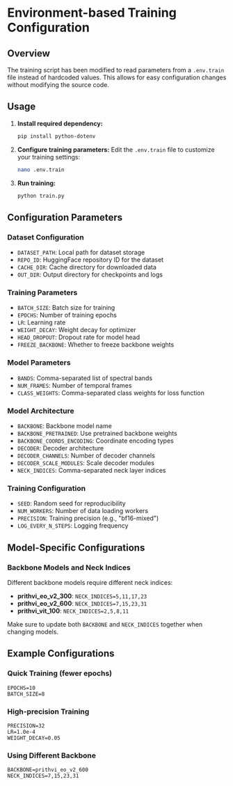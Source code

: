 # Environment-based Training Configuration

## Overview
The training script has been modified to read parameters from a `.env.train` file instead of hardcoded values. This allows for easy configuration changes without modifying the source code.

## Usage

1. **Install required dependency:**
   ```bash
   pip install python-dotenv
   ```

2. **Configure training parameters:**
   Edit the `.env.train` file to customize your training settings:
   ```bash
   nano .env.train
   ```

3. **Run training:**
   ```bash
   python train.py
   ```

## Configuration Parameters

### Dataset Configuration
- `DATASET_PATH`: Local path for dataset storage
- `REPO_ID`: HuggingFace repository ID for the dataset
- `CACHE_DIR`: Cache directory for downloaded data
- `OUT_DIR`: Output directory for checkpoints and logs

### Training Parameters
- `BATCH_SIZE`: Batch size for training
- `EPOCHS`: Number of training epochs
- `LR`: Learning rate
- `WEIGHT_DECAY`: Weight decay for optimizer
- `HEAD_DROPOUT`: Dropout rate for model head
- `FREEZE_BACKBONE`: Whether to freeze backbone weights

### Model Parameters
- `BANDS`: Comma-separated list of spectral bands
- `NUM_FRAMES`: Number of temporal frames
- `CLASS_WEIGHTS`: Comma-separated class weights for loss function

### Model Architecture
- `BACKBONE`: Backbone model name
- `BACKBONE_PRETRAINED`: Use pretrained backbone weights
- `BACKBONE_COORDS_ENCODING`: Coordinate encoding types
- `DECODER`: Decoder architecture
- `DECODER_CHANNELS`: Number of decoder channels
- `DECODER_SCALE_MODULES`: Scale decoder modules
- `NECK_INDICES`: Comma-separated neck layer indices

### Training Configuration
- `SEED`: Random seed for reproducibility
- `NUM_WORKERS`: Number of data loading workers
- `PRECISION`: Training precision (e.g., "bf16-mixed")
- `LOG_EVERY_N_STEPS`: Logging frequency

## Model-Specific Configurations

### Backbone Models and Neck Indices
Different backbone models require different neck indices:

- **prithvi_eo_v2_300**: `NECK_INDICES=5,11,17,23`
- **prithvi_eo_v2_600**: `NECK_INDICES=7,15,23,31`
- **prithvi_vit_100**: `NECK_INDICES=2,5,8,11`

Make sure to update both `BACKBONE` and `NECK_INDICES` together when changing models.

## Example Configurations

### Quick Training (fewer epochs)
```
EPOCHS=10
BATCH_SIZE=8
```

### High-precision Training
```
PRECISION=32
LR=1.0e-4
WEIGHT_DECAY=0.05
```

### Using Different Backbone
```
BACKBONE=prithvi_eo_v2_600
NECK_INDICES=7,15,23,31
```
